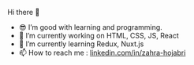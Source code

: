  Hi there 👋


- 😎 I’m good with learning and programming.
- 🔭 I’m currently working on HTML, CSS, JS, React
- 🌱 I’m currently learning Redux, Nuxt.js
- 📫 How to reach me :  [linkedin.com/in/zahra-hojabri](https://www.linkedin.com/in/zahra-hozhabri-696a11231/)

